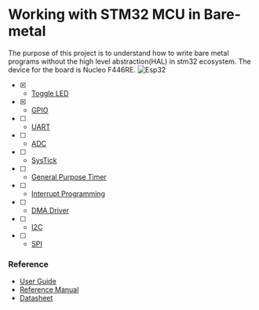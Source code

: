 # Working with STM32 MCU in Bare-metal 

The purpose of this project is to understand how to write bare metal programs without the high level abstraction(HAL) in stm32 ecosystem. 
The device for the board is Nucleo F446RE. 
![Esp32](/asset/f746_board.jpg)

- [x] - [Toggle LED](https://github.com/gigwegbe/working-with-stm32mcu-bare-metal/tree/main/0_led_toggle_addr)
- [x] - [GPIO](https://github.com/gigwegbe/working-with-stm32mcu-bare-metal/tree/main/2_gpio_output)
- [ ] - [UART]()
- [ ] - [ADC]()
- [ ] - [SysTick]()
- [ ] - [General Purpose Timer]()
- [ ] - [Interrupt Programming]()
- [ ] - [DMA Driver]()
- [ ] - [I2C]()
- [ ] - [SPI]()

### Reference 
- [User Guide](https://www.st.com/resource/en/user_manual/um1724-stm32-nucleo64-boards-mb1136-stmicroelectronics.pdf)
- [Reference Manual](https://www.st.com/resource/en/reference_manual/dm00135183-stm32f446xx-advanced-arm-based-32-bit-mcus-stmicroelectronics.pdf)
- [Datasheet](https://www.st.com/resource/en/datasheet/stm32f446re.pdf)